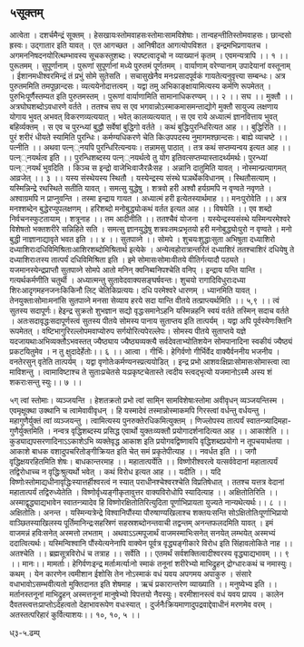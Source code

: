 ## ५सूक्तम्
आत्वेता । दशर्चमैन्द्रं सूक्तम् । हेसखायःस्तोमवाहसःस्तोमाःसामविशेषाः। तान्वहन्तीतिस्तोमवाहसः। छान्दसो ह्रस्वः। उद्गातार इति यावत् । एत आगच्छत । आनिषीदत आगत्योपविशत । इन्द्रमभिप्रगायतच । अगमननिषदनयोरित्थम्भावस्य सूचकस्तुशब्दः। स्पष्टत्वादृचो न व्याख्यानं कृतम् । एवमन्यत्रापि ।। १ ।।
पुरूतमम् । सुपूर्णानाम् । पुरूणां सुपूर्णानां मध्ये पुरुतमं पूर्णतमम् । वार्याणाम् वरेण्यानाम् उपादेयानां वस्तूनाम् । ईशानमधीश्वरमिन्द्रं तं प्रभुं सोमे सुतेसति । सचासुखेनैव मनःप्रसादपूर्वकं गायतेत्यनुवृत्त्या सम्बन्धः। अत्र पुरुतममिति तमपूछान्दसः। व्यत्ययेनोदात्तत्वम् । यद्वा तमु अभिकाङ्क्षायामित्यस्य कर्मणि रूपमेतत् । पुरुभिःपूर्णैस्तम्यत इति पुरुतमस्तम् । पुरूणां वार्याणामिति सामानाधिकरण्यम् ।। २ ।।
सघ ।। मुक्तौ ।। अत्रघोघशब्दोऽवधारणे वर्तते । ततश्च सघ स एव भगवान्नोऽस्माकमासमन्ताद्योगे मुक्तौ सायुज्य लक्षणाय योगाय भुवत् अभवत् विकरणव्यत्ययात् । भवेत् कालव्यत्ययात् । स एव राये अध्यात्मं ज्ञानवित्ताय भुवत् बहिर्व्यक्तम् । स एव च पुरन्ध्यां बुद्धौ सर्वेषां बुद्धिगो वर्तते । कथं बुद्धिःपुरन्धिरित्यत आह ।। बुद्धिरिति ।। पुरं शरीरं धीयते स्यामिति पुरन्धिः। कर्मण्यधिकरणे चेति किःउपपदस्य नुमागमश्छान्दसः। बाह्ये व्याचष्टे ।। पत्नीति ।। अथवा पत्न््नयपि पुरन्धिरित्यन्वयः। तन्नामसु पाठात् । तत्र कथं सप्तम्यन्वय इत्यत आह ।। पत्न््नयर्थत्व इति ।। पुरन्धिशब्दस्य पत्न््नयर्थत्वे तु योग इतिवत्सप्तम्यास्तादर्थ्यमर्थः। पुरन्ध्यां पत्न््नयर्थं भुवदिति । किञ्च स इन्द्रो वाजेभिःवाजैरन्नैःसह । अन्नानि दातुमिति यावत् । नोस्मान्प्रत्यागमत् आव्रजेत् ।। ३ ।।
यस्य संस्थेयस्य स्थितौ । यस्येन्द्रस्य संस्थे घञर्थेकविधानम् । स्थितौसत्याम् । यस्मिन्निन्द्रे रथस्थिते सतीति यावत् । समत्सु युद्धेषु । शत्रवो हरी अश्वौ हर्यग्रमपि न वृण्वते नवृणते । अश्वाग्रमपि न प्राप्नुवन्ति । तस्मा इन्द्राय गायत । अध्यात्मं हरी इत्येतस्यार्थमाह ।। मनःपुरोवेति ।। अत्र मनश्शब्देन बुद्धेरप्युपलक्षणम् । हरिशब्दो मनोबुद्ध्योःकथं वर्तत इत्यत आह ।। विषयेति ।। एव शब्दो निर्वचनस्फुटतायाम् । शत्रूनाह ।। तम आदीनीति ।। ततश्चैवं योजना । यस्येन्द्रस्यसंस्थे यस्मिन्परमेश्वरे विशेषतो भक्तशरीरे सन्निहिते सति । समत्सु ज्ञानयुद्धेषु शत्रवःतमःप्रभृतयो हरी मनोबुद्ध्योःपुरो न वृण्वते । मनो बुद्धी नाज्ञानाद्यावृते भवत इति ।। ४ ।।
सुतपाव्ने ।। सोमपे । शुचयःशुद्धाःसुता अभिषुता दध्याशिरो दध्याशिराःदधिविमिश्रिताःआशिरशब्दोमिश्रितार्थ इत्येके । अन्येत्वहोरात्रान्तरितं दध्याशिरं ततश्चाशिरं दधियेषु ते दध्याशिराःतस्य तात्पर्यं दधिविमिश्रिता इति । इमे सोमासःसोमाःवीतये वीतिर्गत्यादौ पठ्यते । यजमानस्येन्द्रप्राप्तौ सुतपाव्ने सोमपे आतो मनिन् क्वनिब्वनिपश्चेति वनिप् । इन्द्राय यन्ति यान्ति । गत्यर्थकर्मणीति चतुर्थी । अध्यात्मन्तु सुतावेदवाक्यसङ्घर्षवन्तः। शुचयो रागादिविधुराःदध्या शिरःआदृगमहनजनःकिकिनौ लिट् चेतिकिप्रत्ययः। दधि परमेश्वरे धारणम् । ध्यानमिति यावत् । तेनयुक्ताःसोमाःमनांसि सुतपाव्ने मनसा सेव्याय हरये सदा यान्ति वीतये तत्प्राप्त्यर्थमिति ।। ५,९ ।।
त्वं सुतस्य सदापूर्णः। हेइन्द्र सुक्रतो शुभज्ञान सद्यो वृद्धःसमानेऽहनि यस्मिन्नहनि स्वयं वर्तते तस्मिन् सदाच वर्तते । अतःसदावृद्धःसदापूर्णस्त्वं सुतस्य पीतये सोमस्य पानाय सुताप्तय इति तात्पर्यम् । यद्वा अपि पूर्वस्येणःक्तिनि रूपमेतत् । वष्टिभागुरिरल्लोपमवाप्योरुप सर्गयोरित्यपेरल्लेपः। सोमस्य पीतये सुताप्तये यज्ञे यदजायथाःअभिव्यक्तौऽभवस्तत् ज्यैष्ठ्याय ज्यैष्ठ्यव्यक्त्यै सर्वदेवताभ्योतिशयेन सोमपानादिना स्वकीयं ज्यैष्ठ्यं प्रकटयितुमेव । न तु क्षुदादेर्हेतोः।। ६ ।।
आत्वा । गीर्भिः। हेगिर्वणो गीर्भिर्वेद वाक्यैर्वननीय भजनीय । वनतेरसुन् वृतेति तात्पर्यम् । यद्वा वृणोतेःकर्मण्यनस्प्रत्ययोडित् । इन्द्र प्रभो आशवःक्षिप्राःसोमासःसोमास्त्वा त्वा माविशन्तु । त्वामाविष्टाश्च ते सुताःप्रचेतसे यःप्रकृष्टचेतास्ते त्वदीय स्त्वद्भृत्यो यजमानोऽस्मै अस्य शं शकराःसन्तु स्युः।। ७ ।।

५ग्
त्वां स्तोमाः। व्यञ्जयन्ति । हेशतक्रतो प्रभो त्वां सामि्न सामविशेषाःस्तोमा अवीवृधन् व्यञ्जयन्तिस्म । एवमृक्षूक्था उक्थानि च त्वामेवावीवृधन् । हि यस्मादेवं तस्मान्नोस्माकमपि गिरस्त्वां वर्धन्तु वर्धयन्तु । महागुणैर्युक्तं त्वां व्यञ्जयन्तु । त्वामित्यस्य पुनरुक्तेरधिकमित्युक्तम् । णिज्लोपस्य तात्पर्यं स्वातन्त्र्यादिमहा- गुणैर्युक्तमिति । नन्वत्र वृद्धिशब्दस्य प्रसिद्ध एवार्थो युक्तःव्यक्तौ प्रयोगादर्शनादित्यत आह ।। आकाशेति ।। कुड्याद्यपसरणादिनाऽऽकाशेऽभि व्यक्तेवृद्ध आकाश इति प्रयोगवद्विष्णावपि वृद्धिशब्दप्रयोगो न तूपचयार्थतया । आकाशे बाधक वशादुपचरितोङ्गीक्रियत इति चेत् समं प्रकृतेपीत्याह ।।
नवर्धत इति ।। जगौ वृद्धिक्षयरहितमिति शेषः। बाधकान्तरमाह ।। महातात्पर्येति ।। विष्णोरीश्वरत्वे यत्सर्ववेदानां महातात्पर्यं तद्विरोधाच्च न वृद्धिःश्रुत्यर्थो भवेत् । कथं विरोध इत्यत आह ।। यदीति ।। यदि विष्णोःस्तोमाद्यधीनावृद्धिःस्यात्तर्हीश्वरत्वं न स्यात् पराधीनश्चेश्वरश्चेति विप्रतिषेधात् । ततश्च यत्तत्र वेदानां महातात्पर्यं तद्विरुध्येतेति । विष्णोर्वृध्यङ्गीकृतावुत्तर वाक्यविरोधोपि स्यादित्याह ।। अक्षितोतिरिति ।। अस्माद्वृद्ध्याद्यभावेन स्वातन्त्र्यादेव हि विष्णोरक्षितोतिरित्युदिता पूर्णाभिप्रायता युज्यते नान्यथेत्यर्थः।। ८ ।।
अक्षितोतिः। अनन्त । यस्मिन्यत्रेन्द्रे विश्वानिपौंस्या पौरुषाण्यखिलाश्च शक्तयःसन्ति सोऽक्षितोतिःपूर्णाभिप्रायो वाञ्छितस्याखिलस्य पूर्तिमानिन्द्रःसहस्रिणं सहस्रशब्दोनन्तवाची तद्वन्तम् अनन्तफलदमिति यावत् । इमं वाजमन्नं हविःसनेत् अस्मत्तो लभताम् । अथवाऽऽत्मपूजार्थं वाजमस्माभिःसनेत् सनयेत् लम्भयेत् अस्मभ्यं ददात्वित्यर्थः। यस्मिन्विश्वानि पौंस्येत्यनेनापि वाक्येन पूर्वत्र वृद्ध्यङ्गीकारे विरोध इति सिंहावलोकिते नाह ।। अतश्चेति ।। ब्रह्मसूत्रविरोधं च तत्राह ।। सर्वेति ।। एतमर्थं सर्वशक्तित्वादीश्वरस्य वृद्ध्याद्यभावम् ।। ९ ।।
मानः।। मामर्ताः। हेगिर्वणःइन्द्र मर्ताःमर्त्याःनो स्माकं तनूनां शरीरेभ्यो माभिद्रुहन् द्रोग्धारःकथं च नमास्युः। कथम् । येन कारणेन त्वमीशान ईशोसि तेन नोऽस्माकं वधं यवय अपगमय अपाकुरु । संसारे वधाभावोऽसम्भवीत्यतो मुक्तिदानत इति शेषमाह । ऋचं प्रकारान्तरेण व्याख्याति ।। मनुष्येभ्य इति ।। मर्तानस्तनूनां माभिद्रुहन् अस्मत्तनूनां मानुषेभ्यो विपत्तयो नैवस्युः। वरमीशानस्त्वं वधं यवय प्रापय । कालेन दैवतस्त्वत्तःप्राप्तोऽदेहत्वतो देहाभावरूपेण वधःस्यात् । दुर्जनैःक्रियमाणादुपद्रवाद्देवाधीनं मरणमेव वरम् । अतस्तत्परिहारं कुर्वित्याशयः।। १०, १०, ५ ।।

ध्३-५.ढम्प्
